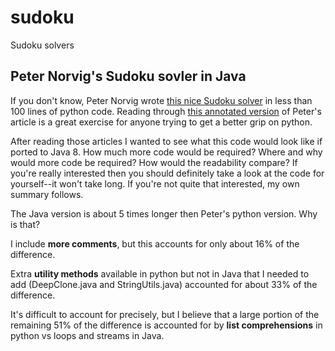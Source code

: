 # sudoku
Sudoku solvers

## Peter Norvig's Sudoku sovler in Java
If you don't know, Peter Norvig wrote [this nice Sudoku solver](http://www.norvig.com/sudoku.html) in less than 100
lines of python code.  Reading through [this annotated version](https://medium.com/towards-data-science/peter-norvigs-sudoku-solver-25779bb349ce) 
of Peter's article is a great exercise for anyone trying to get a better grip on python.

After reading those articles I wanted to see what this code would look like if
ported to Java 8.  How much more code would be required?  Where and why would
more code be required?  How would the readability compare?  If you're really
interested then you should definitely take a look at the code for yourself--it
won't take long.  If you're not quite that interested, my own summary follows.

The Java version is about 5 times longer then Peter's python version.  Why is that?

I include **more comments**, but this accounts for only about 16% of the difference.

Extra **utility methods** available in python but not in Java that I needed to add (DeepClone.java and StringUtils.java) accounted for about 33% of the difference.

It's difficult to account for precisely, but I believe that a large portion of the remaining 51% of the difference is accounted for by **list comprehensions** in python vs loops and streams in Java.

